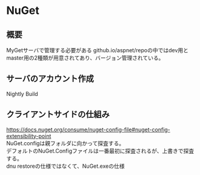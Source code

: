 # NuGet

## 概要

MyGetサーバで管理する必要がある
github.io/aspnet/repoの中ではdev用とmaster用の2種類が用意されてあり、バージョン管理されている。

## サーバのアカウント作成

Nightly Build

## クライアントサイドの仕組み
https://docs.nuget.org/consume/nuget-config-file#nuget-config-extensibility-point  
NuGet.configは親フォルダに向かって探査する。  
デフォルトのNuGet.Configファイルは一番最初に探査されるが、上書きで探査する。  
dnu restoreの仕様ではなくて、NuGet.exeの仕様  
